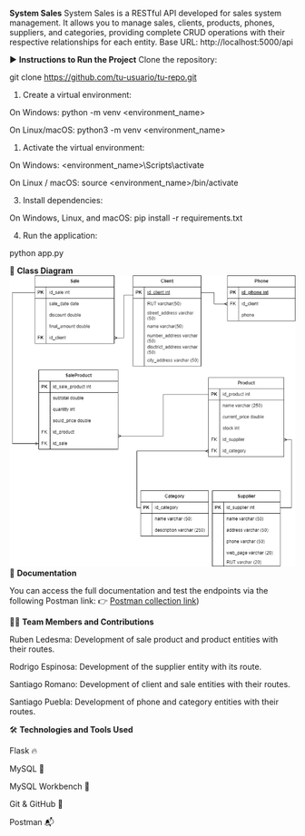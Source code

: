 **System Sales**
System Sales is a RESTful API developed for sales system management. It allows you to manage sales, clients, products, phones, suppliers, and categories, providing complete CRUD operations with their respective relationships for each entity.
Base URL: http://localhost:5000/api

▶️ **Instructions to Run the Project**
Clone the repository:

git clone https://github.com/tu-usuario/tu-repo.git

1. Create a virtual environment:

On Windows:
python -m venv <environment_name>

On Linux/macOS:
python3 -m venv <environment_name>

1. Activate the virtual environment:

On Windows:
<environment_name>\Scripts\activate

On Linux / macOS:
source <environment_name>/bin/activate

3. Install dependencies:

On Windows, Linux, and macOS:
pip install -r requirements.txt

4. Run the application:

python app.py

🧩 **Class Diagram**
![Class Diagram](docs/Sistema%20de%20ventas.drawio.png)
📄 **Documentation**

You can access the full documentation and test the endpoints via the following Postman link:
👉 [Postman collection link](https://documenter.getpostman.com/view/31369461/2sB2j689Yf))

🧑‍💻 **Team Members and Contributions**

Ruben Ledesma: Development of sale product and product entities with their routes.

Rodrigo Espinosa: Development of the supplier entity with its route.

Santiago Romano: Development of client and sale entities with their routes.

Santiago Puebla: Development of phone and category entities with their routes.

🛠️ **Technologies and Tools Used**

Flask 🔥

MySQL 🐬

MySQL Workbench 🧰

Git & GitHub 🔧

Postman 📬
